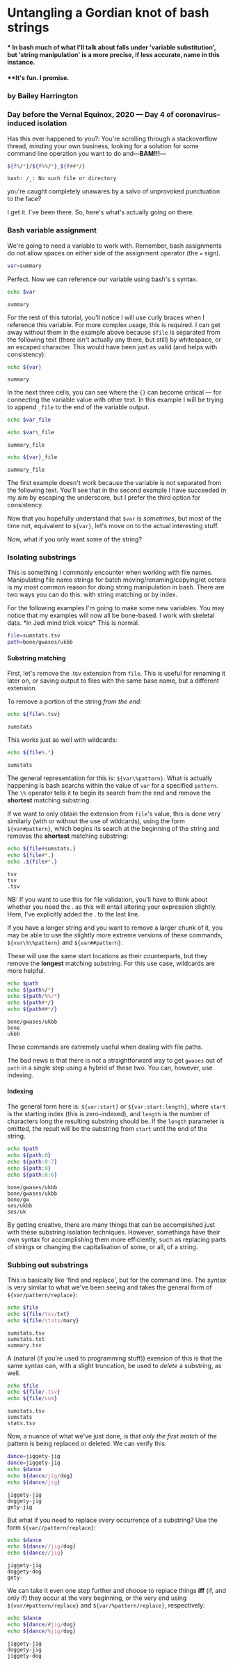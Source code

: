 
# Untangling a Gordian knot of bash strings
#### * In bash much of what I'll talk about falls under 'variable substitution', but 'string manipulation' is a more precise, if less accurate, name in this instance.
#### **It's fun. I promise.

### by Bailey Harrington

### Day before the Vernal Equinox, 2020 — Day 4 of coronavirus-induced isolation

Has this ever happened to you?: You're scrolling through a stackoverflow thread, minding your own business, looking for a solution for some command line operation you want to do and—**BAM!!!**—


```bash
${f%/*}/${f%%/*}_${f##*/}
```

    bash: /_: No such file or directory




you're caught completely unawares by a salvo of unprovoked punctuation to the face?

I get it. I've been there. So, here's what's actually going on there.

### Bash variable assignment

We're going to need a variable to work with. Remember, bash assignments do not allow spaces on either side of the assignment operator (the `=` sign).


```bash
var=summary
```

Perfect. Now we can reference our variable using bash's `$` syntax.


```bash
echo $var
```

    summary


For the rest of this tutorial, you'll notice I will use curly braces when I reference this variable. For more complex usage, this is required. I can get away without them in the example above because `$file` is separated from the following text (there isn't actually any there, but still) by whitespace, or an escaped character. This would have been just as valid (and helps with consistency):


```bash
echo ${var}
```

    summary


In the next three cells, you can see where the `{}` can become critical — for connecting the variable value with other text. In this example I will be trying to append `_file` to the end of the variable output.


```bash
echo $var_file
```

    



```bash
echo $var\_file
```

    summary_file



```bash
echo ${var}_file
```

    summary_file


The first example doesn't work because the variable is not separated from the following text. You'll see that in the second example I have succeeded in my aim by escaping the underscore, but I prefer the third option for consistency.

Now that you hopefully understand that `$var` is *sometimes*, but most of the time not, equivalent to `${var}`, let's move on to the actual interesting stuff.

Now, what if you only want some of the string?

### Isolating substrings

This is something I commonly encounter when working with file names. Manipulating file name strings for batch moving/renaming/copying/et cetera is my most common reason for doing string manipulation in bash. There are two ways you can do this: with string matching or by index.

For the following examples I'm going to make some new variables. You may notice that my examples will now all be bone-based. I work with skeletal data. \*in Jedi mind trick voice\* This is normal.


```bash
file=sumstats.tsv
path=bone/gwases/ukbb
```

#### Substring matching

First, let's remove the .tsv extension from `file`. This is useful for renaming it later on, or saving output to files with the same base name, but a different extension.

To remove a portion of the string *from the end*:


```bash
echo ${file%.tsv}
```

    sumstats


This works just as well with wildcards:


```bash
echo ${file%.*}
```

    sumstats


The general representation for this is: `${var\%pattern}`. What is actually happening is bash searchs within the value of `var` for a specified `pattern`. The `\%` operator tells it to begin its search from the end and remove the **shortest** matching substring.

If we want to only obtain the extension from `file`'s value, this is done very similarly  (with or without the use of wildcards), using the form `${var#pattern}`, which begins its search at the beginning of the string and removes the **shortest** matching substring:


```bash
echo ${file#sumstats.}
echo ${file#*.}
echo .${file#*.}
```

    tsv
    tsv
    .tsv


NB: If you want to use this for file validation, you'll have to think about whether you need the . as this will entail altering your expression slightly. Here, I've explicitly added the . to the last line.

If you have a longer string and you want to remove a larger chunk of it, you may be able to use the slightly more extreme versions of these commands, `${var\%\%pattern}` and `${var##pattern}`.

These will use the same start locations as their counterparts, but they remove the **longest** matching substring. For this use case, wildcards are more helpful.


```bash
echo $path
echo ${path%/*}
echo ${path/%%/*}
echo ${path#*/}
echo ${path##*/}
```

    bone/gwases/ukbb
    bone
    ukbb


These commands are extremely useful when dealing with file paths.

The bad news is that there is not a straightforward way to get `gwases` out of `path` in a single step using a hybrid of these two. You can, however, use indexing.

#### Indexing

The general form here is: `${var:start}` or `${var:start:length}`, where `start` is the starting index (this is zero-indexed), and `length` is the number of characters long the resulting substring should be. If the `length` parameter is omitted, the result will be the substring from `start` until the end of the string.


```bash
echo $path
echo ${path:0}
echo ${path:0:7}
echo ${path:8}
echo ${path:8:6}
```

    bone/gwases/ukbb
    bone/gwases/ukbb
    bone/gw
    ses/ukbb
    ses/uk


By getting creative, there are many things that can be accomplished just with these substring isolation techniques. However, somethings have their own syntax for accomplishing them more efficiently, such as replacing parts of strings or changing the capitalisation of some, or all, of a string.

### Subbing out substrings

This is basically like 'find and replace', but for the command line. The syntax is very similar to what we've been seeing and takes the general form of `${var/pattern/replace}`:


```bash
echo $file
echo ${file/tsv/txt}
echo ${file/stats/mary}
```

    sumstats.tsv
    sumstats.txt
    summary.tsv


A (natural (if you're used to programming stuff)) exension of this is that the same syntax can, with a slight truncation, be used to *delete* a substring, as well.


```bash
echo $file
echo ${file/.tsv}
echo ${file/sum}
```

    sumstats.tsv
    sumstats
    stats.tsv


Now, a nuance of what we've just done, is that *only the first match* of the pattern is being replaced or deleted. We can verify this:


```bash
dance=jiggety-jig
dance=jiggety-jig
echo $dance
echo ${dance/jig/dog}
echo ${dance/jig}
```

    jiggety-jig
    doggety-jig
    gety-jig


But what if you need to replace *every* occurrence of a substring? Use the form `${var//pattern/replace}`:


```bash
echo $dance
echo ${dance//jig/dog}
echo ${dance//jig}
```

    jiggety-jig
    doggety-dog
    gety-


We can take it even one step further and choose to replace things **iff** (if, and only if) they occur at the very beginning, or the very end using `${var/#pattern/replace}` and `${var/%pattern/replace}`, respectively:


```bash
echo $dance
echo ${dance/#jig/dog}
echo ${dance/%jig/dog}
```

    jiggety-jig
    doggety-jig
    jiggety-dog

